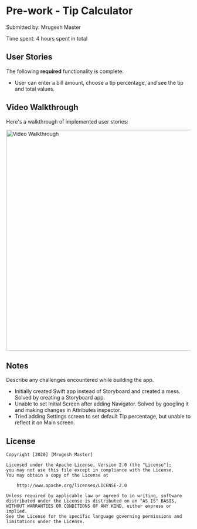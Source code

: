 # Pre-work - Tip Calculator

Submitted by: Mrugesh Master

Time spent: 4 hours spent in total

## User Stories

The following **required** functionality is complete:

* User can enter a bill amount, choose a tip percentage, and see the tip and total values.

## Video Walkthrough 

Here's a walkthrough of implemented user stories:

<img src='https://imgur.com/mtvLCUP.gif' title='Video Walkthrough' width='' alt='Video Walkthrough' height=600/>

## Notes

Describe any challenges encountered while building the app.

* Initially created Swift app instead of Storyboard and created a mess. Solved by creating a Storyboard app.
* Unable to set Initial Screen after adding Navigator. Solved by googling it and making changes in Attributes inspector.
* Tried adding Settings screen to set default Tip percentage, but unable to reflect it on Main screen.

## License

    Copyright [2020] [Mrugesh Master]

    Licensed under the Apache License, Version 2.0 (the "License");
    you may not use this file except in compliance with the License.
    You may obtain a copy of the License at

        http://www.apache.org/licenses/LICENSE-2.0

    Unless required by applicable law or agreed to in writing, software
    distributed under the License is distributed on an "AS IS" BASIS,
    WITHOUT WARRANTIES OR CONDITIONS OF ANY KIND, either express or implied.
    See the License for the specific language governing permissions and
    limitations under the License.
